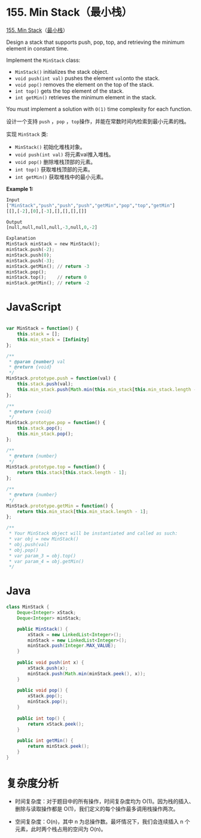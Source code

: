 # 155. Min Stack（最小栈）

[155. Min Stack](https://leetcode.com/problems/min-stack/)（[最小栈](https://leetcode.cn/problems/min-stack/)）

Design a stack that supports push, pop, top, and retrieving the minimum element in constant time.

Implement the `MinStack`​ class:

* ​`MinStack()`​ initializes the stack object.
* ​`void push(int val)`​ pushes the element `val`​ onto the stack.
* ​`void pop()`​ removes the element on the top of the stack.
* ​`int top()`​ gets the top element of the stack.
* ​`int getMin()`​ retrieves the minimum element in the stack.

You must implement a solution with `O(1)`​ time complexity for each function.

设计一个支持 `push`​ ，`pop`​ ，`top`​ 操作，并能在常数时间内检索到最小元素的栈。

实现 `MinStack`​ 类:

* ​`MinStack()`​ 初始化堆栈对象。
* ​`void push(int val)`​ 将元素val推入堆栈。
* ​`void pop()`​ 删除堆栈顶部的元素。
* ​`int top()`​ 获取堆栈顶部的元素。
* ​`int getMin()`​ 获取堆栈中的最小元素。

**Example 1:**

```python
Input
["MinStack","push","push","push","getMin","pop","top","getMin"]
[[],[-2],[0],[-3],[],[],[],[]]

Output
[null,null,null,null,-3,null,0,-2]

Explanation
MinStack minStack = new MinStack();
minStack.push(-2);
minStack.push(0);
minStack.push(-3);
minStack.getMin(); // return -3
minStack.pop();
minStack.top();    // return 0
minStack.getMin(); // return -2
```

# JavaScript

```javascript

var MinStack = function() {
    this.stack = [];
    this.min_stack = [Infinity]
};

/** 
 * @param {number} val
 * @return {void}
 */
MinStack.prototype.push = function(val) {
    this.stack.push(val);
    this.min_stack.push(Math.min(this.min_stack[this.min_stack.length - 1], val));
};

/**
 * @return {void}
 */
MinStack.prototype.pop = function() {
    this.stack.pop();
    this.min_stack.pop();
};

/**
 * @return {number}
 */
MinStack.prototype.top = function() {
    return this.stack[this.stack.length - 1];
};

/**
 * @return {number}
 */
MinStack.prototype.getMin = function() {
    return this.min_stack[this.min_stack.length - 1];
};

/** 
 * Your MinStack object will be instantiated and called as such:
 * var obj = new MinStack()
 * obj.push(val)
 * obj.pop()
 * var param_3 = obj.top()
 * var param_4 = obj.getMin()
 */
```

# Java

```java
class MinStack {
    Deque<Integer> xStack;
    Deque<Integer> minStack;

    public MinStack() {
        xStack = new LinkedList<Integer>();
        minStack = new LinkedList<Integer>();
        minStack.push(Integer.MAX_VALUE);
    }
  
    public void push(int x) {
        xStack.push(x);
        minStack.push(Math.min(minStack.peek(), x));
    }
  
    public void pop() {
        xStack.pop();
        minStack.pop();
    }
  
    public int top() {
        return xStack.peek();
    }
  
    public int getMin() {
        return minStack.peek();
    }
}

```

# 复杂度分析

* 时间复杂度：对于题目中的所有操作，时间复杂度均为 O(1)。因为栈的插入、删除与读取操作都是 O(1)，我们定义的每个操作最多调用栈操作两次。

* 空间复杂度：O(n)，其中 n 为总操作数。最坏情况下，我们会连续插入 n 个元素，此时两个栈占用的空间为 O(n)。

‍
